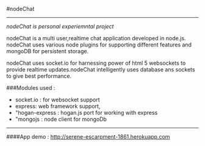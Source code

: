 #nodeChat
________________

*nodeChat is personal experiemntal project*

nodeChat is a multi user,realtime chat application developed in node.js.
nodeChat uses various node plugins for supporting different features and mongoDB for persistent storage.

nodeChat uses socket.io for harnessing power of html 5 websockets to provide realtime updates.nodeChat intelligently uses database ans sockets to give best performance.


###Modules used :


* socket.io : for websocket support
* express: web framework support,
* "hogan-express : hogan.js port for working with express
* "mongojs : node client for mongoDb
        

________________

####App demo : http://serene-escarpment-1861.herokuapp.com